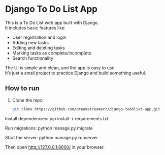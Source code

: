 # Django To Do List App

This is a To Do List web app built with Django.  
It includes basic features like:

- User registration and login
- Adding new tasks
- Editing and deleting tasks
- Marking tasks as complete/incomplete
- Search functionality

The UI is simple and clean, and the app is easy to use.  
It’s just a small project to practice Django and build something useful.  

## How to run

1. Clone the repo:
   ```bash
   git clone https://github.com/dreamstreamerr/django-todolist-app.git
Install dependencies:
pip install -r requirements.txt

Run migrations:
python manage.py migrate

Start the server:
python manage.py runserver

Then open http://127.0.0.1:8000/ in your browser.
